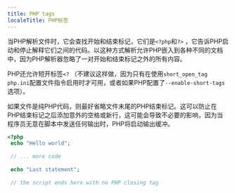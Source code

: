 ```yaml
---
title: PHP tags
localeTitle: PHP标签
---
```

当PHP解析文件时，它会查找开始和结束标记，它们是`<?php`和`?>` ，它告诉PHP启动和停止解释它们之间的代码。以这种方式解析允许PHP嵌入到各种不同的文档中，因为PHP解析器忽略了一对开始和结束标记之外的所有内容。

PHP还允许短开标签`<?` （不建议这样做，因为只有在使用`short_open_tag php.ini`配置文件指令启用时才可用，或者如果PHP配置了`--enable-short-tags`选项）。

如果文件是纯PHP代码，则最好省略文件末尾的PHP结束标记。这可以防止在PHP结束标记之后添加意外的空格或新行，这可能会导致不必要的影响，因为当程序员无意在脚本中发送任何输出时，PHP将启动输出缓冲。

```php
<?php 
 echo "Hello world"; 
 
 // ... more code 
 
 echo "Last statement"; 
 
 // the script ends here with no PHP closing tag 

```